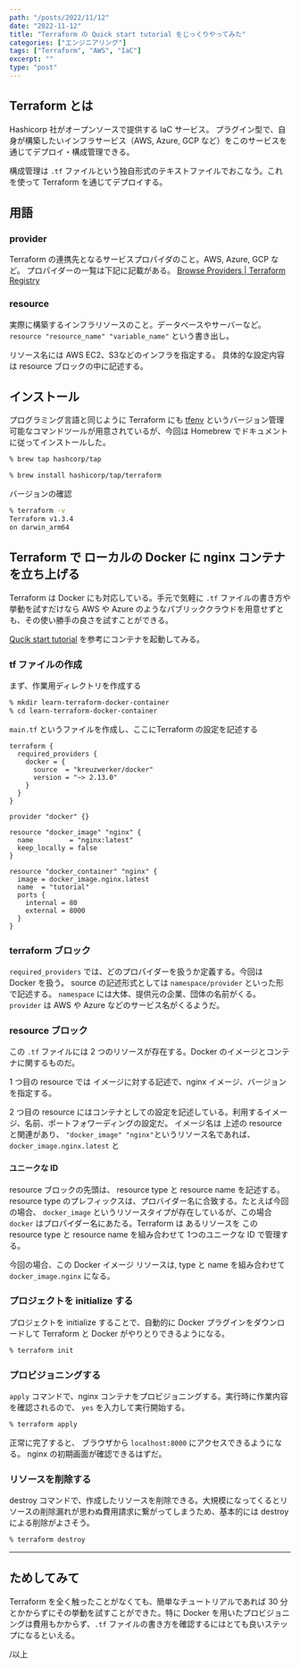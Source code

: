 ```yaml
---
path: "/posts/2022/11/12"
date: "2022-11-12"
title: "Terraform の Quick start tutorial をじっくりやってみた"
categories: ["エンジニアリング"]
tags: ["Terraform", "AWS", "IaC"]
excerpt: ""
type: "post"
---
```


## Terraform とは

Hashicorp 社がオープンソースで提供する IaC サービス。
プラグイン型で、自身が構築したいインフラサービス（AWS, Azure, GCP など）をこのサービスを通じてデプロイ・構成管理できる。

構成管理は `.tf` ファイルという独自形式のテキストファイルでおこなう。これを使って Terraform を通じてデプロイする。



## 用語

### provider

Terraform の連携先となるサービスプロパイダのこと。AWS, Azure, GCP など。
プロパイダーの一覧は下記に記載がある。
[Browse Providers | Terraform Registry](https://registry.terraform.io/browse/providers)

### resource

実際に構築するインフラリソースのこと。データベースやサーバーなど。
`resource "resource_name" "variable_name"`
という書き出し。

リソース名には AWS EC2、S3などのインフラを指定する。
具体的な設定内容は resource ブロックの中に記述する。



## インストール

プログラミング言語と同じように Terraform にも [tfenv](https://github.com/tfutils/tfenv) というバージョン管理可能なコマンドツールが用意されているが、今回は Homebrew でドキュメントに従ってインストールした。

```bash
% brew tap hashcorp/tap

% brew install hashicorp/tap/terraform
```

バージョンの確認

```bash
% terraform -v
Terraform v1.3.4
on darwin_arm64
```


## Terraform で ローカルの Docker に nginx コンテナを立ち上げる

Terraform は Docker にも対応している。手元で気軽に `.tf` ファイルの書き方や挙動を試すだけなら AWS や Azure のようなパブリッククラウドを用意せずとも、その使い勝手の良さを試すことができる。

[Qucik start tutorial](https://developer.hashicorp.com/terraform/tutorials/aws-get-started/install-cli#quick-start-tutorial) を参考にコンテナを起動してみる。


### tf ファイルの作成

まず、作業用ディレクトリを作成する

```bash
% mkdir learn-terraform-docker-container
% cd learn-terraform-docker-container
```

`main.tf` というファイルを作成し、ここにTerraform の設定を記述する

```
terraform {
  required_providers {
    docker = {
      source  = "kreuzwerker/docker"
      version = "~> 2.13.0"
    }
  }
}

provider "docker" {}

resource "docker_image" "nginx" {
  name         = "nginx:latest"
  keep_locally = false
}

resource "docker_container" "nginx" {
  image = docker_image.nginx.latest
  name  = "tutorial"
  ports {
    internal = 80
    external = 8000
  }
}
```

### terraform ブロック

`required_providers` では、どのプロパイダーを扱うか定義する。今回は Docker を扱う。 source の記述形式としては `namespace/provider` といった形で記述する。
`namespace` には大体、提供元の企業、団体の名前がくる。 `provider` は AWS や Azure などのサービス名がくるようだ。


### resource ブロック

この `.tf` ファイルには 2 つのリソースが存在する。Docker のイメージとコンテナに関するものだ。


1 つ目の resource では イメージに対する記述で、nginx イメージ、バージョンを指定する。

2 つ目の resource にはコンテナとしての設定を記述している。利用するイメージ、名前、ポートフォワーディングの設定だ。
イメージ名は 上述の resource と関連があり、 `"docker_image" "nginx"`というリソース名であれば、 `docker_image.nginx.latest` と


#### ユニークな ID

resource ブロックの先頭は、 resource type と resource name を記述する。 resource type のプレフィックスは、プロバイダー名に合致する。たとえば今回の場合、 `docker_image` というリソースタイプが存在しているが、この場合 `docker` はプロパイダー名にあたる。Terraform は あるリソースを この resource type と resource name を組み合わせて 1つのユニークな ID で管理する。

今回の場合、この Docker イメージ リソースは, type と name を組み合わせて `docker_image.nginx` になる。


### プロジェクトを initialize する

プロジェクトを initialize することで、自動的に Docker プラグインをダウンロードして Terraform と Docker がやりとりできるようになる。

```bash
% terraform init
```

### プロビジョニングする

`apply` コマンドで、nginx コンテナをプロビジョニングする。実行時に作業内容を確認されるので、 `yes` を入力して実行開始する。

```bash
% terraform apply
```


正常に完了すると、 ブラウザから `localhost:8000` にアクセスできるようになる。 nginx の初期画面が確認できるはずだ。


### リソースを削除する


destroy コマンドで、作成したリソースを削除できる。大規模になってくるとリソースの削除漏れが思わぬ費用請求に繋がってしまうため、基本的には destroy による削除がよさそう。

```bash
% terraform destroy
```


---

## ためしてみて

Terraform を全く触ったことがなくても、簡単なチュートリアルであれば 30 分とかからずにその挙動を試すことができた。特に Docker を用いたプロビジョニングは費用もかからず、`.tf` ファイルの書き方を確認するにはとても良いステップになるといえる。

/以上